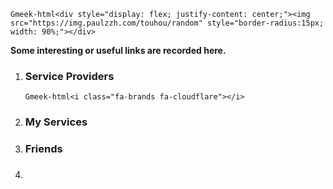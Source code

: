 `Gmeek-html<div style="display: flex; justify-content: center;"><img src="https://img.paulzzh.com/touhou/random" style="border-radius:15px; width: 90%;"></div>`

**Some interesting or useful links are recorded here.**

1. ### Service Providers
    `Gmeek-html<i class="fa-brands fa-cloudflare"></i>`
3. ### My Services
4. ### Friends
5. ### 